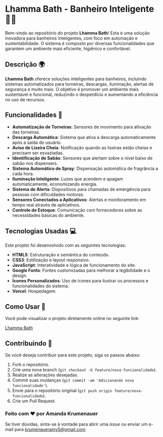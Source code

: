# Lhamma Bath - Banheiro Inteligente 🚽💡

Bem-vindo ao repositório do projeto **Lhamma Bath**! Esta é uma solução inovadora para banheiros inteligentes, com foco em automação e sustentabilidade. O sistema é composto por diversas funcionalidades que garantem um ambiente mais eficiente, higiênico e confortável.

## Descrição 🌍

**Lhamma Bath** oferece soluções inteligentes para banheiros, incluindo sistemas automatizados para torneiras, descargas, iluminação, alertas de segurança e muito mais. O objetivo é promover um ambiente mais sustentável e funcional, reduzindo o desperdício e aumentando a eficiência no uso de recursos.

## Funcionalidades 🔧

- **Automatização de Torneiras**: Sensores de movimento para ativação das torneiras.
- **Descarga Automática**: Sistema que ativa a descarga automaticamente após a saída do usuário.
- **Aviso de Lixeira Cheia**: Notificação quando as lixeiras estão cheias e precisam ser esvaziadas.
- **Identificação de Sabão**: Sensores que alertam sobre o nível baixo de sabão nos dispensers.
- **Sistema Automático de Spray**: Dispensação automática de fragrância a cada hora.
- **Iluminação Inteligente**: Luzes que acendem e apagam automaticamente, economizando energia.
- **Sistema de Alerta**: Dispositivos para chamadas de emergência para pessoas com dificuldades motoras.
- **Sensores Conectados a Aplicativos**: Alertas e monitoramento em tempo real através de aplicativos.
- **Controle de Estoque**: Comunicação com fornecedores sobre as necessidades básicas do ambiente.

## Tecnologias Usadas 💻

Este projeto foi desenvolvido com as seguintes tecnologias:

- **HTML5**: Estruturação e semântica do conteúdo.
- **CSS3**: Estilização e layout responsivo.
- **JavaScript**: Interatividade e lógica de funcionamento do site.
- **Google Fonts**: Fontes customizadas para melhorar a legibilidade e o design.
- **Ícones Personalizados**: Uso de ícones para ilustrar os processos e funcionalidades do sistema.
- **Vercel**: Hospedagem.

## Como Usar 🚀

Você pode visualizar o projeto diretamente online no seguinte link:

[Lhamma Bath](https://lhamma-bath.vercel.app/)

## Contribuindo 🤝

Se você deseja contribuir para este projeto, siga os passos abaixo:

1. Fork o repositório.
2. Crie uma nova branch (`git checkout -b feature/nova-funcionalidade`).
3. Realize as alterações desejadas.
4. Commit suas mudanças (`git commit -am 'Adicionando nova funcionalidade'`).
5. Envie para o repositório original (`git push origin feature/nova-funcionalidade`).
6. Crie um Pull Request.


### Feito com ❤️ por Amanda Krumenauer

Se tiver dúvidas, sinta-se à vontade para abrir uma *issue* ou enviar um e-mail para krumenaueramy5@gmail.com.

